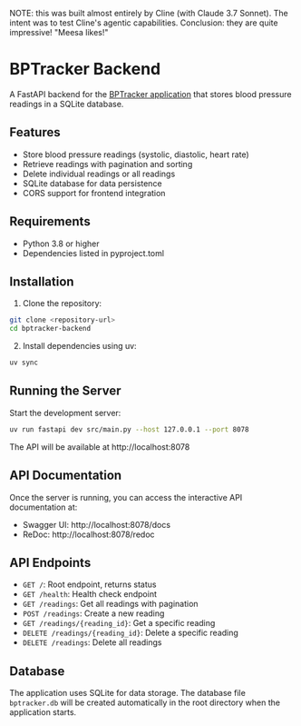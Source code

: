 NOTE: this was built almost entirely by Cline (with Claude 3.7 Sonnet). The intent was to test Cline's agentic capabilities. Conclusion: they are quite impressive! "Meesa likes!"

# BPTracker Backend

A FastAPI backend for the [BPTracker application](git@github.com:dudeinthemirror/bptracker.git) that stores blood pressure readings in a SQLite database.

## Features

- Store blood pressure readings (systolic, diastolic, heart rate)
- Retrieve readings with pagination and sorting
- Delete individual readings or all readings
- SQLite database for data persistence
- CORS support for frontend integration

## Requirements

- Python 3.8 or higher
- Dependencies listed in pyproject.toml

## Installation

1. Clone the repository:

```bash
git clone <repository-url>
cd bptracker-backend
```

2. Install dependencies using uv:

```bash
uv sync
```

## Running the Server

Start the development server:

```bash
uv run fastapi dev src/main.py --host 127.0.0.1 --port 8078
```

The API will be available at http://localhost:8078

## API Documentation

Once the server is running, you can access the interactive API documentation at:

- Swagger UI: http://localhost:8078/docs
- ReDoc: http://localhost:8078/redoc

## API Endpoints

- `GET /`: Root endpoint, returns status
- `GET /health`: Health check endpoint
- `GET /readings`: Get all readings with pagination
- `POST /readings`: Create a new reading
- `GET /readings/{reading_id}`: Get a specific reading
- `DELETE /readings/{reading_id}`: Delete a specific reading
- `DELETE /readings`: Delete all readings

## Database

The application uses SQLite for data storage. The database file `bptracker.db` will be created automatically in the root directory when the application starts.
